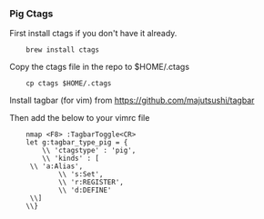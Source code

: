
### Pig Ctags

First install ctags if you don\'t have it already.

        brew install ctags

Copy the ctags file in the repo to $HOME/.ctags

        cp ctags $HOME/.ctags

Install tagbar (for vim) from https://github.com/majutsushi/tagbar

Then add the below to your vimrc file

        nmap <F8> :TagbarToggle<CR>
        let g:tagbar_type_pig = {
            \\ 'ctagstype' : 'pig',
            \\ 'kinds' : [
         \\ 'a:Alias',
                \\ 's:Set',
                \\ 'r:REGISTER',
                \\ 'd:DEFINE'
         \\]
        \\}
